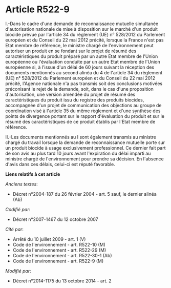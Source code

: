 # Article R522-9

I.-Dans le cadre d'une demande de reconnaissance mutuelle simultanée d'autorisation nationale de mise à disposition sur le
marché d'un produit biocide prévue par l'article 34 du règlement (UE) n° 528/2012 du Parlement européen et du Conseil du 22
mai 2012 précité, lorsque la France n'est pas Etat membre de référence, le ministre chargé de l'environnement peut autoriser
un produit en se fondant sur le projet de résumé des caractéristiques du produit préparé par un autre Etat membre de l'Union
européenne ou l'évaluation conduite par un autre Etat membre de l'Union européenne si, à l'issue d'un délai de 60 jours
suivant la réception des documents mentionnés au second alinéa du 4 de l'article 34 du règlement (UE) n° 528/2012 du
Parlement européen et du Conseil du 22 mai 2012 précité, l'Agence nationale n'a pas transmis soit des conclusions motivées
préconisant le rejet de la demande, soit, dans le cas d'une proposition d'autorisation, une version amendée du projet de
résumé des caractéristiques du produit issu du registre des produits biocides, accompagnée d'un projet de communication des
objections au groupe de coordination visé à l'article 35 du même règlement et d'une synthèse des points de divergence portant
sur le rapport d'évaluation du produit et sur le résumé des caractéristiques de ce produit établis par l'Etat membre de
référence. 

II.-Les documents mentionnés au I sont également transmis au ministre chargé du travail lorsque la demande de reconnaissance
mutuelle porte sur un produit biocide à usage exclusivement professionnel. Ce dernier fait part de son avis au plus tard 10
jours avant l'expiration du délai imparti au ministre chargé de l'environnement pour prendre sa décision. En l'absence d'avis
dans ces délais, celui-ci est réputé favorable.

**Liens relatifs à cet article**

_Anciens textes_:

  - Décret n°2004-187 du 26 février 2004 - art. 5 sauf, le dernier alinéa (Ab)

_Codifié par_:

  - Décret n°2007-1467 du 12 octobre 2007

_Cité par_:

  - Arrêté du 10 juillet 2009 - art. 1 (V)
  - Code de l'environnement - art. R522-10 (M)
  - Code de l'environnement - art. R522-29 (M)
  - Code de l'environnement - art. R522-30-1 (Ab)
  - Code de l'environnement - art. R522-9 (M)

_Modifié par_:

  - Décret n°2014-1175 du 13 octobre 2014 - art. 2
